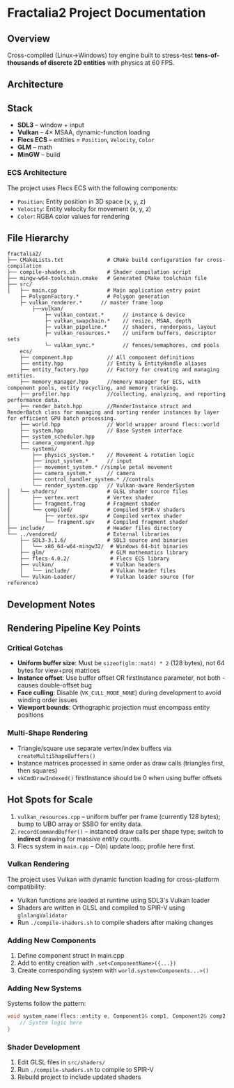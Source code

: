 # Fractalia2 Project Documentation

## Overview
Cross-compiled (Linux→Windows) toy engine built to stress-test **tens-of-thousands of discrete 2D entities** with physics at 60 FPS.

## Architecture

## Stack  
- **SDL3** – window + input  
- **Vulkan** – 4× MSAA, dynamic-function loading  
- **Flecs ECS** – entities = `Position`, `Velocity`, `Color`  
- **GLM** – math  
- **MinGW** – build

### ECS Architecture
The project uses Flecs ECS with the following components:
- `Position`: Entity position in 3D space (x, y, z)
- `Velocity`: Entity velocity for movement (x, y, z)
- `Color`: RGBA color values for rendering

## File Hierarchy

```
fractalia2/
├── CMakeLists.txt              # CMake build configuration for cross-compilation
├── compile-shaders.sh          # Shader compilation script
├── mingw-w64-toolchain.cmake   # Generated CMake toolchain file
├── src/
│   ├── main.cpp                # Main application entry point
	├─ PolygonFactory.*			# Polygon generation
	├─ vulkan_renderer.*      // master frame loop
		├──vulkan/
			├─ vulkan_context.*      // instance & device
			├─ vulkan_swapchain.*    // resize, MSAA, depth
			├─ vulkan_pipeline.*     // shaders, renderpass, layout
			├─ vulkan_resources.*    // uniform buffers, descriptor sets
			└─ vulkan_sync.*         // fences/semaphores, cmd pools
	ecs/
	├── component.hpp           // All component definitions
	├── entity.hpp              // Entity & EntityHandle aliases
	├──	entity_factory.hpp		// Factory for creating and managing entities.
	├── memory_manager.hpp		//memory manager for ECS, with component pools, entity recycling, and memory tracking.
	├── profiler.hpp			//collecting, analyzing, and reporting performance data.
	├── render_batch.hpp		//RenderInstance struct and RenderBatch class for managing and sorting render instances by layer for efficient GPU batch processing.
	├── world.hpp               // World wrapper around flecs::world
	├── system.hpp              // Base System interface
	├── system_scheduler.hpp
	├──	camera_component.hpp
	└── systems/
		├── physics_system.*  	// Movement & rotation logic
		├── input_system.*		// input
		├── movement_system.* //simple petal movement
		├── camera_system.*		// camera
		├──	control_handler_system.* //controls
		└── render_system.cpp   // Vulkan-aware RenderSystem		
│   └── shaders/                # GLSL shader source files
│       ├── vertex.vert         # Vertex shader
│       ├── fragment.frag       # Fragment shader
│       └── compiled/           # Compiled SPIR-V shaders
│           ├── vertex.spv      # Compiled vertex shader
│           └── fragment.spv    # Compiled fragment shader
├── include/                    # Header files directory
└── ../vendored/                # External libraries
    ├── SDL3-3.1.6/             # SDL3 source and binaries
    │   └── x86_64-w64-mingw32/  # Windows 64-bit binaries
    ├── glm/                     # GLM mathematics library
    ├── flecs-4.0.2/             # Flecs ECS library
    ├── vulkan/                  # Vulkan headers
    │   └── include/             # Vulkan header files
    └── Vulkan-Loader/           # Vulkan loader source (for reference)
```


## Development Notes

## Rendering Pipeline Key Points

### Critical Gotchas
- **Uniform buffer size**: Must be `sizeof(glm::mat4) * 2` (128 bytes), not 64 bytes for view+proj matrices
- **Instance offset**: Use buffer offset OR firstInstance parameter, not both - causes double-offset bug
- **Face culling**: Disable (`VK_CULL_MODE_NONE`) during development to avoid winding order issues
- **Viewport bounds**: Orthographic projection must encompass entity positions

### Multi-Shape Rendering
- Triangle/square use separate vertex/index buffers via `createMultiShapeBuffers()`
- Instance matrices processed in same order as draw calls (triangles first, then squares)
- `vkCmdDrawIndexed()` firstInstance should be 0 when using buffer offsets

## Hot Spots for Scale
1. `vulkan_resources.cpp` – uniform buffer per frame (currently 128 bytes); bump to UBO array or SSBO for entity data.
2. `recordCommandBuffer()` – instanced draw calls per shape type; switch to **indirect** drawing for massive entity counts.
3. Flecs system in `main.cpp` – O(n) update loop; profile here first.

### Vulkan Rendering
The project uses Vulkan with dynamic function loading for cross-platform compatibility:
- Vulkan functions are loaded at runtime using SDL3's Vulkan loader
- Shaders are written in GLSL and compiled to SPIR-V using `glslangValidator`
- Run `./compile-shaders.sh` to compile shaders after making changes

### Adding New Components
1. Define component struct in main.cpp
2. Add to entity creation with `.set<ComponentName>({...})`
3. Create corresponding system with `world.system<Components...>()`

### Adding New Systems
Systems follow the pattern:
```cpp
void system_name(flecs::entity e, Component1& comp1, Component2& comp2) {
    // System logic here
}
```

### Shader Development
1. Edit GLSL files in `src/shaders/`
2. Run `./compile-shaders.sh` to compile to SPIR-V
3. Rebuild project to include updated shaders